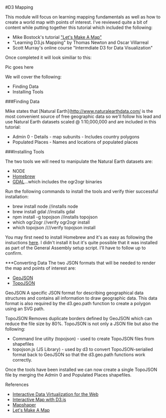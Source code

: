 #D3 Mapping

This module will focus on learning mapping fundamentals as well as how to create a world map with points of interest. I've reviewed quite a bit of content while putting together this tutorial which included the following:
* Mike Bostock's tutorial ["Let's Make A Map"](http://bost.ocks.org/mike/map/) 
* "Learning D3.js Mapping" by Thomas Newton and Oscar Villarreal 
* Scott Murray's online course "Intermdiate D3 for Data Visualization" 

Once completed it will look similiar to this:

Pic goes here

We will cover the following:
* Finding Data
* Installing Tools

###Finding Data

Mike states that [Natural Earth](http://www.naturalearthdata.com/ is the most convenient source of free geographic data so we'll follow his lead and use Natural Earth datasets scaled @ 1:10,000,000 and are included in this tutorial:
* Admin 0 - Details - map subunits - Includes country polygons
* Populated Places - Names and locations of populated places

###Installing Tools

The two tools we will need to manipulate the Natural Earth datasets are:
* NODE
* [Homebrew](http://brew.sh/) 
* [GDAL](http://www.gdal.org/)...which includes the ogr2ogr binaries

Run the following commands to install the tools and verify thier successful installation:
* brew install node //installs node
* brew install gdal //installs gdal
* npm install -g topojson //installs topojson
* which ogr2ogr //verify ogr2ogr install
* which topojson  ////verify topojson install

You may first need to install Homebrew and it's as easy as following the instuctions [here](http://thechangelog.com/install-node-js-with-homebrew-on-os-x/).  I didn't install it but it's quite possible that it was installed as part of the General Assembly setup script.  I'll have to follow up to confirm. 

***Converting Data
The two JSON formats that will be needed to render the map and points of interest are:
* [GeoJSON](http://geojson.org)
* [TopoJSON](https://github.com/mbostock/topojson)

GeoJSON
A specific JSON format for describing geographical data structures and contains all information to draw geographic data.  This data format is also required by the d3.geo.path function to create a polygon using an SVG path.

TopoJSON
Removes duplicate borders defined by GeoJSON which can reduce the file size by 80%.  TopoJSON is not only a JSON file but also the following:
* Command line utilty (topojson) - used to create TopoJSON files from shapefiles
* topojson.js (JS Library) - used by d3 to convert TopoJSON-serialied format back to GeoJSON so that the d3.geo.path functions work correctly. 

Once the tools have been installed we can now create a single TopoJSON file by merging the Admin 0 and Populated Places shapefiles.  

References
* [Interactive Data Virtualization for the Web](http://chimera.labs.oreilly.com/books/1230000000345/ch12.html)
* [Interactive Map with D3.js](http://www.tnoda.com/blog/2013-12-07)
* [Mapshaper](http://mapshaper.org/)
* [Let's Make A Map](http://bost.ocks.org/mike/map/)
